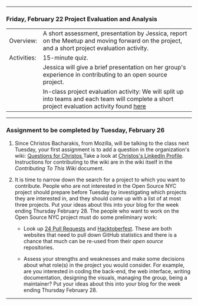 --------------------------------------------------------------------------------

### Friday, February 22  Project Evaluation and Analysis

|                               |        |                              
|:---|:----|
|Overview:   | A short assessment, presentation by Jessica, report  on the Meetup and moving forward on the project, and a short project evaluation activity. | 
|Activities:    | 15-minute quiz. |
|               | Jessica will give a brief presentation on her group's experience in contributing to an open source project. |
|               | In-class project evaluation activity: We will split up into teams and each team will complete a short project evaluation activity found [here](https://github.com/hunter-college-ossd-spr19/project-evaluation-activity-02)

---

### Assignment to be completed by Tuesday, February 26
1. Since Christos Bacharakis, from Mozilla, will be talking to the class next Tuesday, your first assignment is to
   add a question in the organization's wiki: [Questions for Christos ](https://github.com/hunter-college-ossd-spr19/wiki/wiki/Questions-for-Christos-Bacharakis)
   Take a look at  [Christos's LinkedIn Profile](https://www.linkedin.com/in/christosbaharakis/?originalSubdomain=gr).
   Instructions for contributing to the wiki are in the wiki itself in the *Contributing To This Wiki* document.

1. It is time to narrow down the search for a project to which you want to contribute. People who are not interested in the Open
   Source NYC project should prepare before Tuesday by investigating which projects they are interested in, and they should come up with a list of at most three projects.
   Put your ideas about this into your blog for the week ending Thursday February 28.
   The people who want to work on the Open Source NYC project must do some preliminary work:
     - Look up [24 Pull Requests](https://24pullrequests.com/) and [Hacktoberfest](https://hacktoberfest.digitalocean.com/).
       These are both websites that need to pull down GitHub statistics and there is a chance that much can be re-used from their *open source* repositories.

     - Assess your strengths and weaknesses and make some decisions about what role(s) in the project you would consider. For example,
       are you interested in coding the back-end, the web  interface, writing documentation, designing the visuals, managing the group, being a maintainer?
       Put your ideas about this into your blog for the week ending Thursday February 28.

   
--------------------------------------------------------------------------------
